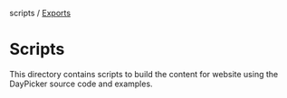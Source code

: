 scripts / [Exports](modules.md)

# Scripts

This directory contains scripts to build the content for website using the DayPicker source code and examples.
